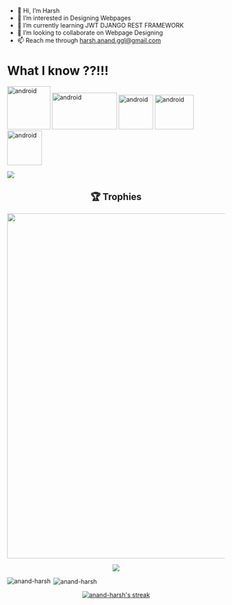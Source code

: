 - 👋 Hi, I’m Harsh
- 👀 I’m interested in Designing Webpages
- 🌱 I’m currently learning JWT DJANGO REST FRAMEWORK
- 💞️ I’m looking to collaborate on Webpage Designing
- 📫 Reach me through harsh.anand.ggl@gmail.com

# What I know ??!!!


<a target="_blank"> <img src="https://user-images.githubusercontent.com/94885893/155173090-c6ae5dea-a0db-4179-bc33-054686123786.png" alt="android" width="100" height="100"/> </a> 
<a target="_blank"> <img src="https://user-images.githubusercontent.com/94885893/192850015-a534a5db-a0f8-4a4f-8058-5efa34cc5a3e.png" alt="android" width="150" height="85"/> </a> 
<a class="padded" target="_blank"> <img src="https://user-images.githubusercontent.com/94885893/192849410-9f2ae998-e907-4f56-950d-570d98307a01.png" alt="android" width="80" height="80"/> </a> 
<a class="padded" target="_blank"> <img src="https://user-images.githubusercontent.com/94885893/192855825-aa9cba12-c01a-4898-a510-c27698586eab.png" alt="android" width="90" height="80"/> </a> 
<a class="padded" target="_blank"> <img src="https://user-images.githubusercontent.com/94885893/192855832-ec309b46-b090-4a8f-abd1-ae91ec300258.png" alt="android" width="80" height="80"/> </a> 



![](https://komarev.com/ghpvc/?username=anand-harsh) 
<h2 align="center">🏆 Trophies</h2>
<p align="center"> <img width=800 src="https://github-profile-trophy.vercel.app/?username=anand-harsh&margin-w=30&theme=onedark&row=1"/>
</p>
<p align="center"> <img src="/assets/morty.gif" /> </p>


<p><img align="left" src="https://github-readme-stats.vercel.app/api/top-langs?username=anand-harsh&show_icons=true&locale=en&layout=compact&theme=radical" alt="anand-harsh" /></p>

<p>&nbsp;<img align="center" src="https://github-readme-stats.vercel.app/api?username=anand-harsh&show_icons=true&locale=en&theme=radical" alt="anand-harsh" /></p>

<p align="center">
  <a href="https://github.com/anand-harsh/github-readme-streak-stats">
    <img title="🔥 Get streak stats for your profile at git.io/streak-stats" alt="anand-harsh's streak" src="https://streak-stats.demolab.com/?user=anand-harsh&theme=radical"/>
  </a>
</p>


<!---
anand-harsh/anand-harsh is a ✨ special ✨ repository because its `README.md` (this file) appears on your GitHub profile.
You can click the Preview link to take a look at your changes.
--->

